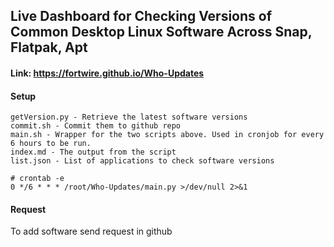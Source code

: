 ## Live Dashboard for Checking Versions of Common Desktop Linux Software Across Snap, Flatpak, Apt

#### Link: https://fortwire.github.io/Who-Updates

#### Setup

	getVersion.py - Retrieve the latest software versions
	commit.sh - Commit them to github repo
	main.sh - Wrapper for the two scripts above. Used in cronjob for every 6 hours to be run.
	index.md - The output from the script
	list.json - List of applications to check software versions
	
	# crontab -e
	0 */6 * * * /root/Who-Updates/main.py >/dev/null 2>&1
	
#### Request

To add software send request in github
